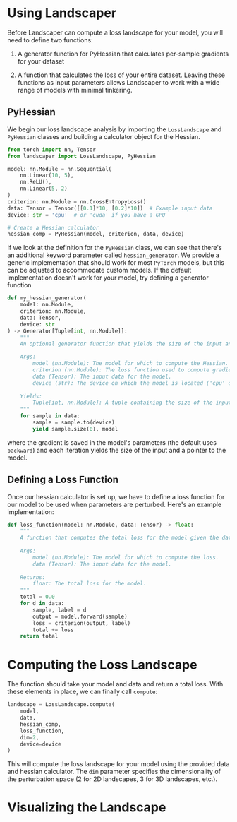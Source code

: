 # Using Landscaper

Before Landscaper can compute a loss landscape for your model, you will need to define two functions: 
    
1. A generator function for PyHessian that calculates per-sample gradients for your dataset
    
2. A function that calculates the loss of your entire dataset. Leaving these functions as input parameters allows Landscaper to work with a wide range of models with minimal tinkering.

## PyHessian
We begin our loss landscape analysis by importing the `LossLandscape` and `PyHessian` classes and building a calculator object for the Hessian. 

```python
from torch import nn, Tensor
from landscaper import LossLandscape, PyHessian

model: nn.Module = nn.Sequential(
    nn.Linear(10, 5),
    nn.ReLU(),
    nn.Linear(5, 2)
)
criterion: nn.Module = nn.CrossEntropyLoss()
data: Tensor = Tensor([[0.1]*10, [0.2]*10])  # Example input data
device: str = 'cpu'  # or 'cuda' if you have a GPU

# Create a Hessian calculator
hessian_comp = PyHessian(model, criterion, data, device)
```

If we look at the definition for the `PyHessian` class, we can see that there's an additional keyword parameter called `hessian_generator`. We provide a generic implementation that should work for most `PyTorch` models, but this can be adjusted to accommodate custom models. If the default implementation doesn't work for your model, try defining a generator function

```python
def my_hessian_generator(
    model: nn.Module,
    criterion: nn.Module,
    data: Tensor,
    device: str
) -> Generator[Tuple[int, nn.Module]]:
    """
    An optional generator function that yields the size of the input and a pointer to the model.

    Args:
        model (nn.Module): The model for which to compute the Hessian.
        criterion (nn.Module): The loss function used to compute gradients.
        data (Tensor): The input data for the model.
        device (str): The device on which the model is located ('cpu' or 'cuda').
    
    Yields:
        Tuple[int, nn.Module]: A tuple containing the size of the input and a pointer to the model.
    """
    for sample in data:
        sample = sample.to(device)
        yield sample.size(0), model
```

where the gradient is saved in the model's parameters (the default uses `backward`) and each iteration yields the size of the input and a pointer to the model.

## Defining a Loss Function
Once our hessian calculator is set up, we have to define a loss function for our model to be used when parameters are perturbed. Here's an example implementation:

```python
def loss_function(model: nn.Module, data: Tensor) -> float:
    """
    A function that computes the total loss for the model given the data.
    
    Args:
        model (nn.Module): The model for which to compute the loss.
        data (Tensor): The input data for the model.
    
    Returns:
        float: The total loss for the model.
    """
    total = 0.0
    for d in data:
        sample, label = d
        output = model.forward(sample)
        loss = criterion(output, label)
        total += loss
    return total
```

# Computing the Loss Landscape

The function should take your model and data and return a total loss. With these elements in place, we can finally call `compute`:

```python
landscape = LossLandscape.compute(
    model, 
    data, 
    hessian_comp,
    loss_function,
    dim=2,
    device=device
)
```
This will compute the loss landscape for your model using the provided data and hessian calculator. The `dim` parameter specifies the dimensionality of the perturbation space (2 for 2D landscapes, 3 for 3D landscapes, etc.).

# Visualizing the Landscape